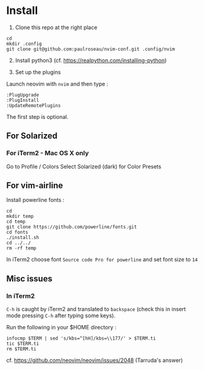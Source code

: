 # Install

1. Clone this repo at the right place

```
cd
mkdir .config
git clone git@github.com:paulroseau/nvim-conf.git .config/nvim
```

2. Install python3 (cf. https://realpython.com/installing-python)

3. Set up the plugins

Launch neovim with `nvim` and then type :

```
:PlugUpgrade
:PlugInstall
:UpdateRemotePlugins
```

The first step is optional.

## For Solarized

### For iTerm2 - Mac OS X only
Go to Profile / Colors 
Select Solarized (dark) for Color Presets

## For vim-airline

Install powerline fonts :
```
cd
mkdir temp
cd temp
git clone https://github.com/powerline/fonts.git
cd fonts
./install.sh
cd ../../
rm -rf temp
```

In iTerm2 choose font `Source code Pro for powerline` and set font size to `14`

## Misc issues

### In iTerm2

`C-h` is caught by iTerm2 and translated to `backspace` (check this in insert mode pressing `C-h` after typing some keys). 

Run the following in your $HOME directory :
```
infocmp $TERM | sed 's/kbs=^[hH]/kbs=\\177/' > $TERM.ti
tic $TERM.ti
rm $TERM.ti
```
cf. https://github.com/neovim/neovim/issues/2048 (Tarruda's answer)
